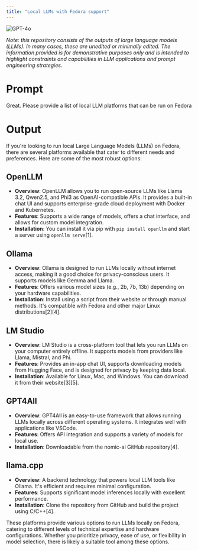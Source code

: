 ```yaml
---
title: "Local LLMs with Fedora support"
---
```

![GPT-4o](https://img.shields.io/badge/GPT--4o-3333FF?style=for-the-badge&logo=openai&logoColor=white)



*Note: this repository consists of the outputs of large language models (LLMs). In many cases, these are unedited or minimally edited. The information provided is for demonstrative purposes only and is intended to highlight constraints and capabilities in LLM applications and prompt engineering strategies.*


# Prompt

Great. Please provide a list of local LLM platforms that can be run on Fedora

# Output

If you're looking to run local Large Language Models (LLMs) on Fedora, there are several platforms available that cater to different needs and preferences. Here are some of the most robust options:

## OpenLLM

- **Overview**: OpenLLM allows you to run open-source LLMs like Llama 3.2, Qwen2.5, and Phi3 as OpenAI-compatible APIs. It provides a built-in chat UI and supports enterprise-grade cloud deployment with Docker and Kubernetes.
- **Features**: Supports a wide range of models, offers a chat interface, and allows for custom model integration.
- **Installation**: You can install it via pip with `pip install openllm` and start a server using `openllm serve`[1].

## Ollama

- **Overview**: Ollama is designed to run LLMs locally without internet access, making it a good choice for privacy-conscious users. It supports models like Gemma and Llama.
- **Features**: Offers various model sizes (e.g., 2b, 7b, 13b) depending on your hardware capabilities.
- **Installation**: Install using a script from their website or through manual methods. It's compatible with Fedora and other major Linux distributions[2][4].

## LM Studio

- **Overview**: LM Studio is a cross-platform tool that lets you run LLMs on your computer entirely offline. It supports models from providers like Llama, Mistral, and Phi.
- **Features**: Provides an in-app chat UI, supports downloading models from Hugging Face, and is designed for privacy by keeping data local.
- **Installation**: Available for Linux, Mac, and Windows. You can download it from their website[3][5].

## GPT4All

- **Overview**: GPT4All is an easy-to-use framework that allows running LLMs locally across different operating systems. It integrates well with applications like VSCode.
- **Features**: Offers API integration and supports a variety of models for local use.
- **Installation**: Downloadable from the nomic-ai GitHub repository[4].

## llama.cpp

- **Overview**: A backend technology that powers local LLM tools like Ollama. It's efficient and requires minimal configuration.
- **Features**: Supports significant model inferences locally with excellent performance.
- **Installation**: Clone the repository from GitHub and build the project using C/C++[4].

These platforms provide various options to run LLMs locally on Fedora, catering to different levels of technical expertise and hardware configurations. Whether you prioritize privacy, ease of use, or flexibility in model selection, there is likely a suitable tool among these options.

 